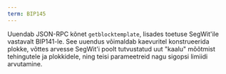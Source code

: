 ```yaml
---
term: BIP145
---
```


Uuendab JSON-RPC kõnet `getblocktemplate`, lisades toetuse SegWit'ile vastavalt BIP141-le. See uuendus võimaldab kaevuritel konstrueerida plokke, võttes arvesse SegWit'i poolt tutvustatud uut "kaalu" mõõtmist tehingutele ja plokkidele, ning teisi parameetreid nagu sigopsi limiidi arvutamine.